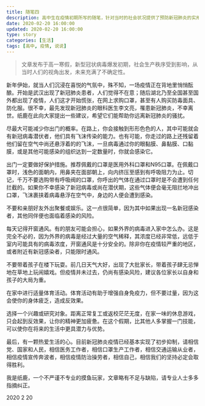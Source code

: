 ```yaml
---
title: 随笔四
description: 高中生在疫情初期所写的随笔，针对当时的社会状况提供了预防新冠肺炎的实用建议，包括减少外出、正确佩戴口罩、避免聚集、保持通风、适当锻炼、培养兴趣以及保持积极心态，并表达了对战胜疫情的信心与决心。
date: 2020-02-20 16:00:00
updated: 2020-02-20 16:00:00
type: story
categories: [生活]
tags: [高中, 疫情, 说说]
---
```


> 文章发布于高一寒假，新型冠状病毒爆发初期，社会生产秩序受到影响，从当时人们的视角出发，未来充满了不确定性。

新年伊始，就当人们沉浸在喜悦的气氛中，殊不知，一场疫情正在背地里悄悄酝酿。开始是武汉出现了新冠肺炎患者，人们觉得不在意；随后湖北乃至全国甚至国外都出现了疫情，人们这才开始慌张，在网上求购口罩，甚至有人购买防毒面具、防化服。很不幸，最先发现新冠肺炎的眼科医生李文亮，罹患新冠肺炎，不幸离世。纸鹿在此向大家提出一些建议，希望它们能帮助你远离新冠肺炎的骚扰。

尽最大可能减少你出门的概率。在路上，你会接触到形形色色的人，其中可能就会有新冠病毒潜伏者，他们具有飞沫传染的能力。也有可能，你走过的路上还残留着他们留在空气中尚还悬浮着的的飞沫，一旦病毒通过你的眼黏膜、鼻黏膜、口黏膜，或是其他可能感染的组织达到一定数量时，你就会感染它。

出门一定要做好保护措施。推荐佩戴的口罩是医用外科口罩和N95口罩。在佩戴口罩时，浅色的面朝内，用鼻夹在面部朝上，向内挤压至感到有呼吸阻力为止。切记，千万不要选购带有呼吸阀的口罩，你呼出的气体在通过口罩时是不会遭到任何拦截的。如果你不幸感染了新冠病毒或尚在潜伏期，这些气体便会毫无阻拦地冲出口罩，飞沫裹挟着病毒悬浮在空气中，身边的人便会遭到感染。

不要和亲朋好友外出聚餐或娱乐。这一点很简单，因为其中如果出现一名新冠感染者，其他同伴便也面临着感染的风险。

每天记得开窗通风。有的朋友可能会担心，如果外界的病毒进入家中怎么办。这是完全不必的，因为外界的病毒是经过大量的空气稀释，其浓度已经非常低，远低于室内可能具有的病毒浓度，开窗通风是十分安全的。除非你在疫情较严重的地区，或者附近有新冠感染者，只能限时通风。

不要带着孩子在楼下玩耍。前几日天气大好，出现了大批家长，带着孩子肆无忌惮地在草地上玩闹嬉戏。但疫情并未过去，仍尚有感染风险，建议各位家长以自身和孩子的大局为重。

在家中进行适量体育活动。体育活动有助于增强自身免疫力，但不要过量，因为这会使你的身体疲乏，造成反效果。

选择一个兴趣或研究对象。距离正常复工或返校茫茫无度，在家一味的休息游戏，只会起到反效果，让你的精神更加疲惫。在这个假期，比其他人多掌握一门技能，可以使你在将来的生活中更具潜力与优势。

最后，有一颗热爱生活的心。目前新冠肺炎疫情已经基本实现了初步抑制，请相信党、国家和人民，相信医务工作者，相信口罩生产工作者，相信交通运输从业者，相信疫情宣传奔波者，相信疫情防治操劳者，相信自己，相信我们的坚持必定会取得胜利。

我是纸鹿，一个不严谨不专业的摸鱼玩家，文章略有不足与缺陷，请专业人士多多指摘纠正。

2020 2 20
